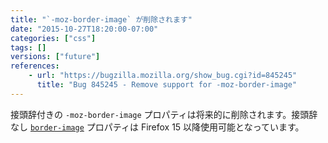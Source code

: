```yaml
---
title: "`-moz-border-image` が削除されます"
date: "2015-10-27T18:20:00-07:00"
categories: ["css"]
tags: []
versions: ["future"]
references:
    - url: "https://bugzilla.mozilla.org/show_bug.cgi?id=845245"
      title: "Bug 845245 - Remove support for -moz-border-image"
---
```

接頭辞付きの `-moz-border-image` プロパティは将来的に削除されます。接頭辞なし [`border-image`](https://developer.mozilla.org/docs/Web/CSS/border-image) プロパティは Firefox 15 以降使用可能となっています。
